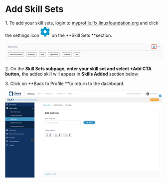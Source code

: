 # Add Skill Sets

1\. To add your skill sets, login to [myprofile.lfx.linuxfoundation.org](https://myprofile.lfx.linuxfoundation.org) and click the settings icon![](<../.gitbook/assets/settings (1).png>)on the **Skill Sets **section.

![](<../.gitbook/assets/Skill Sets.png>)

2\. On the **Skill Sets **subpage, enter your skill set and select +Add CTA button**,** the added skill will appear in **Skills Added** section below.&#x20;

3\. Click on **Back to Profile **to return to the dashboard.

![](<../.gitbook/assets/Skill Sets (2).png>)
